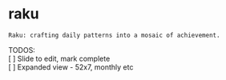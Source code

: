 # raku

```
Raku: crafting daily patterns into a mosaic of achievement.
```

TODOS:  
[ ] Slide to edit, mark complete  
[ ] Expanded view - 52x7, monthly etc  
